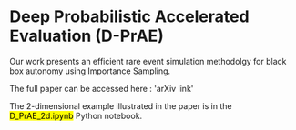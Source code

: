 # Deep Probabilistic Accelerated Evaluation (D-PrAE)
Our work presents an efficient rare event simulation methodolgy for black box autonomy using Importance Sampling.

The full paper can be accessed here : 'arXiv link'

The 2-dimensional example illustrated in the paper is in the <mark>D_PrAE_2d.ipynb</mark> Python notebook.
